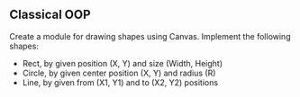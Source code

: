 ## Classical OOP

Create a module for drawing shapes using Canvas. Implement the following shapes:
 * Rect, by given position (X, Y) and size (Width, Height)
 * Circle, by given center position (X, Y) and radius (R)
 * Line, by given from (X1, Y1) and to (X2, Y2) positions